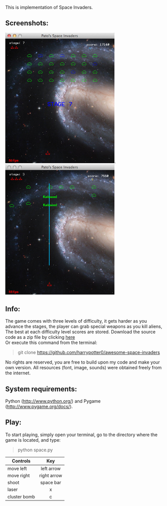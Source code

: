 This is implementation of Space Invaders.

Screenshots:
------------

<dl >
  <img src="screenshots/ScreenShot0.jpg" width="345">.
  <img src="screenshots/ScreenShot1.jpg" width="345">
</dl>


Info:
-----
The game comes with three levels of difficulty, it gets harder as you advance the stages, the player can grab special weapons as you kill aliens, The best at each difficulty level scores are stored. Download the source code as a zip file by clicking [here](https://github.com/harrypotter0/awesome-space-invaders/archive/master.zip)   
Or execute this command from the terminal:   
> git clone https://github.com/harrypotter0/awesome-space-invaders

No rights are reserved, you are free to  build upon my code and make your own version. All resources (font, image, sounds) were obtained freely from the internet.


System requirements:
--------------------
Python (http://www.python.org/) and Pygame (http://www.pygame.org/docs/).


Play:
-----
To start playing, simply open your terminal, go to the directory where the game is located, and type:   
> python space.py

| Controls      | Key           |
| ------------- |:-------------:|
| move left     | left arrow    |
| move right    | right arrow   |
| shoot         | space bar     |
| laser         | x             |
| cluster bomb  | c             |
